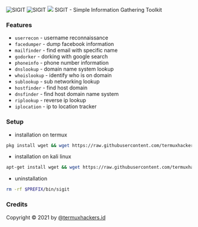 <img title="SIGIT" src="https://img.shields.io/badge/CODENAME%20-SIGIT-SCRIPT?colorA=grey&colorB=green&style=for-the-badge"> <img title="SIGIT" src="https://img.shields.io/badge/VERSION%20-1.0-SCRIPT?colorA=grey&colorB=green&style=for-the-badge"> 
<img src="https://raw.githubusercontent.com/termuxhackers-id/SIGIT/main/src/IMG_20210421_133826.jpg">
SIGIT - Simple Information Gathering Toolkit

### Features
- ```userrecon```    - username reconnaissance
- ```facedumper```   - dump facebook information
- ```mailfinder``` - find email with specific name
- ```godorker``` - dorking with google search
- ```phoneinfo``` - phone number information
- ```dnslookup``` - domain name system lookup
- ```whoislookup``` - identify who is on domain
- ```sublookup``` - sub networking lookup
- ```hostfinder``` - find host domain
- ```dnsfinder``` - find host domain name system
- ```riplookup``` - reverse ip lookup
- ```iplocation``` - ip to location tracker

### Setup
- installation on termux
```bash
pkg install wget && wget https://raw.githubusercontent.com/termuxhackers-id/SIGIT/main/install.sh && bash install.sh
```
- installation on kali linux
```bash
apt-get install wget && wget https://raw.githubusercontent.com/termuxhackers-id/SIGIT/main/installkali.sh && bash installkali.sh
```
- uninstallation
```bash
rm -rf $PREFIX/bin/sigit
```
### Credits
Copyright © 2021 by <a href="https://facebook.com/termuxhackers.id">@termuxhackers.id</a>
